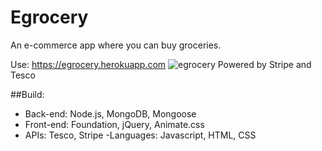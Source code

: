 # Egrocery
An e-commerce app where you can buy groceries.

Use: https://egrocery.herokuapp.com
![egrocery](https://egrocery.herokuapp.com/images/egrocery-cover-image.png)
Powered by Stripe and Tesco

##Build: 
- Back-end: Node.js, MongoDB, Mongoose
- Front-end: Foundation, jQuery, Animate.css
- APIs: Tesco, Stripe
-Languages: Javascript, HTML, CSS
